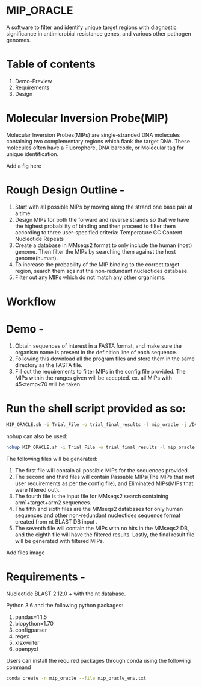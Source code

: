 # MIP_ORACLE
A software to filter and identify unique target regions with diagnostic significance in antimicrobial resistance genes, and various other pathogen genomes.

# Table of contents
1. Demo-Preview
2. Requirements
3. Design


# Molecular Inversion Probe(MIP)

Molecular Inversion Probes(MIPs) are single-stranded DNA molecules containing two complementary regions which flank the target DNA. These molecules often have a Fluorophore, DNA barcode, or Molecular tag for unique identification.

Add a fig here

# Rough Design Outline -

1) Start with all possible MIPs by moving along the strand one base pair at a time.
2) Design MIPs for both the forward and reverse strands so that we have the highest probability of binding and then proceed to filter them according to three user-specified criteria: Temperature GC Content Nucleotide Repeats
3) Create a database in MMseqs2 format to only include the human (host) genome. Then filter the MIPs by searching them against the host genome(human).
4) To increase the probability of the MIP binding to the correct target region, search them against the non-redundant nucleotides database.
5) Filter out any MIPs which do not match any other organisms.

# Workflow

# Demo -

1) Obtain sequences of interest in a FASTA format, and make sure the organism name is present in the definition line of each sequence.
2) Following this download all the program files and store them in the same directory as the FASTA file.
3) Fill out the requirements to filter MIPs in the config file provided. The MIPs within the ranges given will be accepted. ex. all MIPs with 45<temp<70 will be taken.


# Run the shell script provided as so:

```bash
MIP_ORACLE.sh -i Trial_File -o trial_final_results -l mip_oracle -j /DATA/databases/blast/nt
```

nohup can also be used:

```bash
nohup MIP_ORACLE.sh -i Trial_File -o trial_final_results -l mip_oracle -j /DATA/databases/blast/nt > trial_log.out &
```

The following files will be generated:
1) The first file will contain all possible MIPs for the sequences provided.
2) The second and third files will contain Passable MIPs(The MIPs that met user requirements as per the config file), and Eliminated MIPs(MIPs that were filtered out).
3) The fourth file is the input file for MMseqs2 search containing arm1+target+arm2 sequences.
4) The fifth and sixth files are the MMseqs2 databases for only human sequences and other non-redundant nucleotides sequence format created from nt BLAST DB input .
5) The seventh file will contain the MIPs with no hits in the MMseqs2 DB, and the eighth file will have the filtered results.
Lastly, the final result file will be generated with filtered MIPs.

Add files image


# Requirements -

Nucleotide BLAST 2.12.0 + with the nt database.

Python 3.6 and the following python packages:

1. pandas=1.1.5
2. biopython=1.70
3. configparser
4. regex
5. xlsxwriter
6. openpyxl

Users can install the required packages through conda using the following command

```bash
conda create -n mip_oracle --file mip_oracle_env.txt
```
